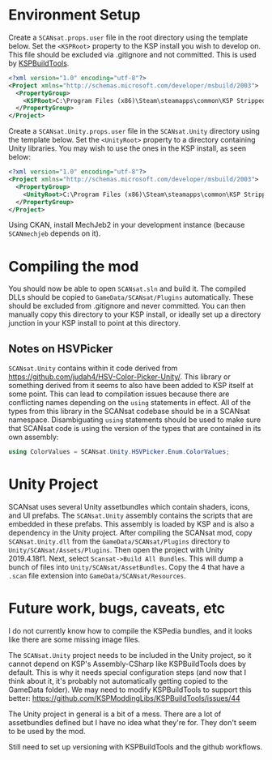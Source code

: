 # Environment Setup

Create a `SCANsat.props.user` file in the root directory using the template below.
Set the `<KSPRoot>` property to the KSP install you wish to develop on.
This file should be excluded via .gitignore and not committed.
This is used by [KSPBuildTools](https://github.com/kspmoddingLibs/kspbuildTools/).

```xml
<?xml version="1.0" encoding="utf-8"?>
<Project xmlns="http://schemas.microsoft.com/developer/msbuild/2003">
  <PropertyGroup>
    <KSPRoot>C:\Program Files (x86)\Steam\steamapps\common\KSP Stripped</KSPRoot>
  </PropertyGroup>
</Project>
```

Create a `SCANsat.Unity.props.user` file in the `SCANsat.Unity` directory using the template below.
Set the `<UnityRoot>` property to a directory containing Unity libraries.
You may wish to use the ones in the KSP install, as seen below:

```xml
<?xml version="1.0" encoding="utf-8"?>
<Project xmlns="http://schemas.microsoft.com/developer/msbuild/2003">
  <PropertyGroup>
    <UnityRoot>C:\Program Files (x86)\Steam\steamapps\common\KSP Stripped\KSP_x64_Data\Managed</UnityRoot>
  </PropertyGroup>
</Project>
```

Using CKAN, install MechJeb2 in your development instance (because `SCANmechjeb` depends on it).

# Compiling the mod

You should now be able to open `SCANsat.sln` and build it.
The compiled DLLs should be copied to `GameData/SCANsat/Plugins` automatically.
These should be excluded from .gitignore and never committed.
You can then manually copy this directory to your KSP install, or ideally set up a directory junction in your KSP install to point at this directory.

## Notes on HSVPicker

`SCANsat.Unity` contains within it code derived from https://github.com/judah4/HSV-Color-Picker-Unity/.
This library or something derived from it seems to also have been added to KSP itself at some point.
This can lead to compilation issues because there are conflicting names depending on the `using` statements in effect.
All of the types from this library in the SCANsat codebase should be in a SCANsat namespace.
Disambiguating `using` statements should be used to make sure that SCANsat code is using the version of the types that are contained in its own assembly:

```cs
using ColorValues = SCANsat.Unity.HSVPicker.Enum.ColorValues;
```

# Unity Project

SCANsat uses several Unity assetbundles which contain shaders, icons, and UI prefabs.
The `SCANsat.Unity` assembly contains the scripts that are embedded in these prefabs.
This assembly is loaded by KSP and is also a dependency in the Unity project.
After compiling the SCANsat mod, copy `SCANsat.Unity.dll` from the `GameData/SCANsat/Plugins` directory to `Unity/SCANsat/Assets/Plugins`.
Then open the project with Unity 2019.4.18f1.
Next, select `Scansat->Build All Bundles`.
This will dump a bunch of files into `Unity/SCANsat/AssetBundles`.
Copy the 4 that have a `.scan` file extension into `GameData/SCANsat/Resources`.

# Future work, bugs, caveats, etc

I do not currently know how to compile the KSPedia bundles, and it looks like there are some missing image files.

The `SCANsat.Unity` project needs to be included in the Unity project, so it cannot depend on KSP's Assembly-CSharp like KSPBuildTools does by default.
This is why it needs special configuration steps (and now that I think about it, it's probably not automatically getting copied to the GameData folder).
We may need to modify KSPBuildTools to support this better: https://github.com/KSPModdingLibs/KSPBuildTools/issues/44

The Unity project in general is a bit of a mess.  There are a lot of assetbundles defined but I have no idea what they're for.  They don't seem to be used by the mod.

Still need to set up versioning with KSPBuildTools and the github workflows.